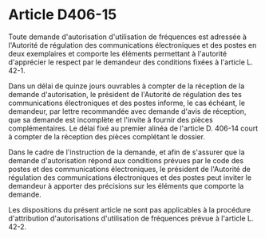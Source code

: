 # Article D406-15

Toute demande d'autorisation d'utilisation de fréquences est adressée à l'Autorité de régulation des communications électroniques et des postes en deux exemplaires et comporte les éléments permettant à l'autorité d'apprécier le respect par le demandeur des conditions fixées à l'article L. 42-1.

Dans un délai de quinze jours ouvrables à compter de la réception de la demande d'autorisation, le président de l'Autorité de régulation des tes communications électroniques et des postes informe, le cas échéant, le demandeur, par lettre recommandée avec demande d'avis de réception, que sa demande est incomplète et l'invite à fournir des pièces complémentaires. Le délai fixé au premier alinéa de l'article D. 406-14 court à compter de la réception des pièces complétant le dossier.

Dans le cadre de l'instruction de la demande, et afin de s'assurer que la demande d'autorisation répond aux conditions prévues par le code des postes et des communications électroniques, le président de l'Autorité de régulation des communications électroniques et des postes peut inviter le demandeur à apporter des précisions sur les éléments que comporte la demande.

Les dispositions du présent article ne sont pas applicables à la procédure d'attribution d'autorisations d'utilisation de fréquences prévue à l'article L. 42-2.